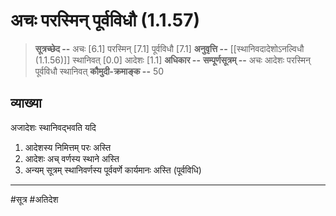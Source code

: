 # अचः परस्मिन् पूर्वविधौ (1.1.57)
> **सूत्रच्छेद --** अचः [6.1] परस्मिन् [7.1] पूर्वविधौ [7.1]
> **अनुवृत्ति --** [[स्थानिवदादेशोऽनल्विधौ (1.1.56)]] स्थानिवत् [0.0] आदेशः [1.1]
> **अधिकार --** 
> **सम्पूर्णसूत्रम् --** अचः आदेशः परस्मिन् पूर्वविधौ स्थानिवत्
> **कौमुदी-क्रमाङ्क --** 50

## व्याख्या

अजादेशः स्थानिवद्भवति यदि
1. आदेशस्य निमित्तम् परः अस्ति
2. आदेशः अच् वर्णस्य स्थाने अस्ति
3. अन्यम् सूत्रम् स्थानिवर्णस्य पूर्ववर्णे कार्यमानः अस्ति (पूर्वविधि)

---
#सूत्र #अतिदेश 